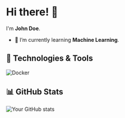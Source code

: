 # Hi there! 👋

I'm **John Doe**.

- 🌱 I’m currently learning **Machine Learning**.

## 🔧 Technologies & Tools

![Docker](https://img.shields.io/badge/Docker-2496ED?style=flat-square&logo=docker&logoColor=white)

## 📊 GitHub Stats

![Your GitHub stats](https://github-readme-stats.vercel.app/api?username=Jaredy899&show_icons=true&theme=radical)
